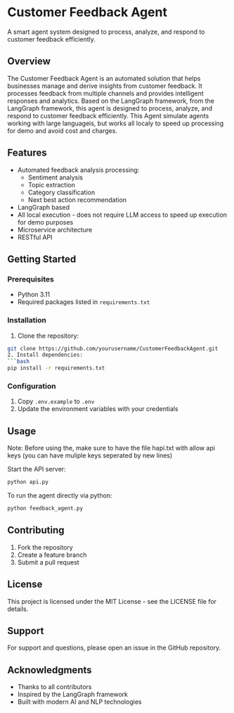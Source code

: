 # Customer Feedback Agent

A smart agent system designed to process, analyze, and respond to customer feedback efficiently.

## Overview

The Customer Feedback Agent is an automated solution that helps businesses manage and derive insights from customer feedback. It processes feedback from multiple channels and provides intelligent responses and analytics.
Based on the LangGraph framework, from the LangGraph framework, this agent is designed to process, analyze, and respond to customer feedback efficiently.
This Agent simulate agents working with large languageis, but works all localy to speed up processing for demo and avoid cost and charges.

## Features

- Automated feedback analysis processing: 
    - Sentiment analysis
    - Topic extraction
    - Category classification
    - Next best action recommendation
- LangGraph based
- All local execution - does not require LLM access to speed up execution for demo purposes
- Microservice architecture
- RESTful API

## Getting Started

### Prerequisites

- Python 3.11
- Required packages listed in `requirements.txt`

### Installation

1. Clone the repository:
```bash
git clone https://github.com/yourusername/CustomerFeedbackAgent.git
2. Install dependencies:
```bash
pip install -r requirements.txt
```

### Configuration

1. Copy `.env.example` to `.env`
2. Update the environment variables with your credentials

## Usage

Note: Before using the, make sure to have the file hapi.txt with allow api keys (you can have muliple keys seperated by new lines)

Start the API server:
```bash
python api.py
```

To run the agent directly via python:
```bash
python feedback_agent.py
```

## Contributing

1. Fork the repository
2. Create a feature branch
3. Submit a pull request

## License

This project is licensed under the MIT License - see the LICENSE file for details.

## Support

For support and questions, please open an issue in the GitHub repository.

## Acknowledgments

- Thanks to all contributors
- Inspired by the LangGraph framework
- Built with modern AI and NLP technologies